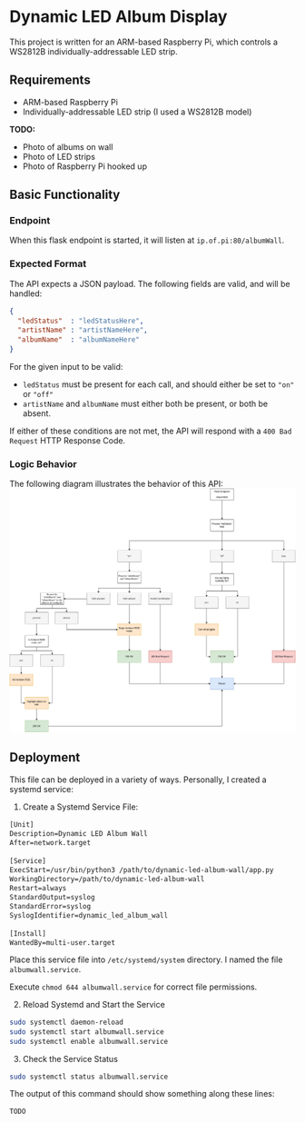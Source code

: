 # Dynamic LED Album Display

This project is written for an ARM-based Raspberry Pi, which controls a WS2812B individually-addressable LED strip.

## Requirements
- ARM-based Raspberry Pi
- Individually-addressable LED strip (I used a WS2812B model)

**TODO:**
- Photo of albums on wall
- Photo of LED strips
- Photo of Raspberry Pi hooked up


## Basic Functionality
### Endpoint
When this flask endpoint is started, it will listen at `ip.of.pi:80/albumWall`.

### Expected Format
The API expects a JSON payload. The following fields are valid, and will be handled:
```json
{
  "ledStatus"  : "ledStatusHere",
  "artistName" : "artistNameHere",
  "albumName"  : "albumNameHere"
}
```

For the given input to be valid:
- `ledStatus` must be present for each call, and should either be set to `"on"` or `"off"`
- `artistName` and `albumName` must either both be present, or both be absent.

If either of these conditions are not met, the API will respond with a `400 Bad Request` HTTP Response Code.

### Logic Behavior
The following diagram illustrates the behavior of this API:
![Logic Flowchart](./DynamicAlbumWall.png)


## Deployment
This file can be deployed in a variety of ways. Personally, I created a systemd service:

1. Create a Systemd Service File:
```service
[Unit]
Description=Dynamic LED Album Wall
After=network.target

[Service]
ExecStart=/usr/bin/python3 /path/to/dynamic-led-album-wall/app.py
WorkingDirectory=/path/to/dynamic-led-album-wall
Restart=always
StandardOutput=syslog
StandardError=syslog
SyslogIdentifier=dynamic_led_album_wall

[Install]
WantedBy=multi-user.target
```

Place this service file into `/etc/systemd/system` directory. I named the file `albumwall.service`.

Execute `chmod 644 albumwall.service` for correct file permissions.

2. Reload Systemd and Start the Service
```bash
sudo systemctl daemon-reload
sudo systemctl start albumwall.service
sudo systemctl enable albumwall.service
```

3. Check the Service Status
```bash
sudo systemctl status albumwall.service
```

The output of this command should show something along these lines:
```bash
TODO
```
